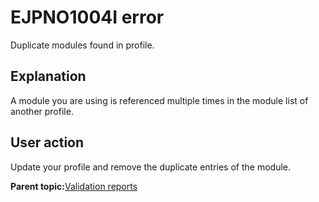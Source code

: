 # EJPNO1004I error

Duplicate modules found in profile.

## Explanation

A module you are using is referenced multiple times in the module list of another profile.

## User action

Update your profile and remove the duplicate entries of the module.

**Parent topic:**[Validation reports](../dev-theme/themopt_an_val_reports.md)

